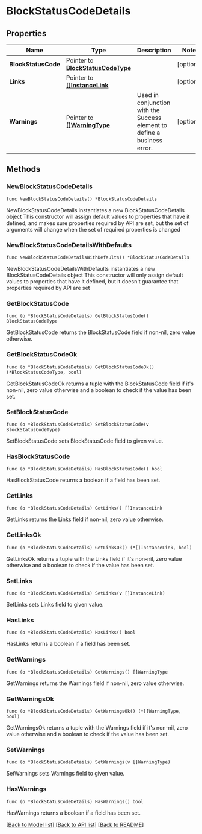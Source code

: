 # BlockStatusCodeDetails

## Properties

Name | Type | Description | Notes
------------ | ------------- | ------------- | -------------
**BlockStatusCode** | Pointer to [**BlockStatusCodeType**](BlockStatusCodeType.md) |  | [optional] 
**Links** | Pointer to [**[]InstanceLink**](InstanceLink.md) |  | [optional] 
**Warnings** | Pointer to [**[]WarningType**](WarningType.md) | Used in conjunction with the Success element to define a business error. | [optional] 

## Methods

### NewBlockStatusCodeDetails

`func NewBlockStatusCodeDetails() *BlockStatusCodeDetails`

NewBlockStatusCodeDetails instantiates a new BlockStatusCodeDetails object
This constructor will assign default values to properties that have it defined,
and makes sure properties required by API are set, but the set of arguments
will change when the set of required properties is changed

### NewBlockStatusCodeDetailsWithDefaults

`func NewBlockStatusCodeDetailsWithDefaults() *BlockStatusCodeDetails`

NewBlockStatusCodeDetailsWithDefaults instantiates a new BlockStatusCodeDetails object
This constructor will only assign default values to properties that have it defined,
but it doesn't guarantee that properties required by API are set

### GetBlockStatusCode

`func (o *BlockStatusCodeDetails) GetBlockStatusCode() BlockStatusCodeType`

GetBlockStatusCode returns the BlockStatusCode field if non-nil, zero value otherwise.

### GetBlockStatusCodeOk

`func (o *BlockStatusCodeDetails) GetBlockStatusCodeOk() (*BlockStatusCodeType, bool)`

GetBlockStatusCodeOk returns a tuple with the BlockStatusCode field if it's non-nil, zero value otherwise
and a boolean to check if the value has been set.

### SetBlockStatusCode

`func (o *BlockStatusCodeDetails) SetBlockStatusCode(v BlockStatusCodeType)`

SetBlockStatusCode sets BlockStatusCode field to given value.

### HasBlockStatusCode

`func (o *BlockStatusCodeDetails) HasBlockStatusCode() bool`

HasBlockStatusCode returns a boolean if a field has been set.

### GetLinks

`func (o *BlockStatusCodeDetails) GetLinks() []InstanceLink`

GetLinks returns the Links field if non-nil, zero value otherwise.

### GetLinksOk

`func (o *BlockStatusCodeDetails) GetLinksOk() (*[]InstanceLink, bool)`

GetLinksOk returns a tuple with the Links field if it's non-nil, zero value otherwise
and a boolean to check if the value has been set.

### SetLinks

`func (o *BlockStatusCodeDetails) SetLinks(v []InstanceLink)`

SetLinks sets Links field to given value.

### HasLinks

`func (o *BlockStatusCodeDetails) HasLinks() bool`

HasLinks returns a boolean if a field has been set.

### GetWarnings

`func (o *BlockStatusCodeDetails) GetWarnings() []WarningType`

GetWarnings returns the Warnings field if non-nil, zero value otherwise.

### GetWarningsOk

`func (o *BlockStatusCodeDetails) GetWarningsOk() (*[]WarningType, bool)`

GetWarningsOk returns a tuple with the Warnings field if it's non-nil, zero value otherwise
and a boolean to check if the value has been set.

### SetWarnings

`func (o *BlockStatusCodeDetails) SetWarnings(v []WarningType)`

SetWarnings sets Warnings field to given value.

### HasWarnings

`func (o *BlockStatusCodeDetails) HasWarnings() bool`

HasWarnings returns a boolean if a field has been set.


[[Back to Model list]](../README.md#documentation-for-models) [[Back to API list]](../README.md#documentation-for-api-endpoints) [[Back to README]](../README.md)



